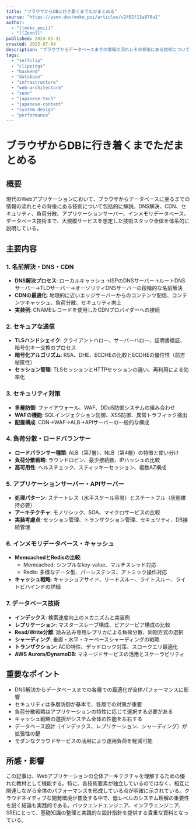 ```yaml
---
title: "ブラウザからDBに行き着くまでただまとめる"
source: "https://zenn.dev/moko_poi/articles/c2402f13a870a1"
author:
  - "[[moko_poi]]"
  - "[[Zenn]]"
published: 2024-03-31
created: 2025-07-04
description: "ブラウザからデータベースまでの情報の流れとその背後にある技術について、DNS解決、CDN、セキュリティ、負荷分散、アプリケーションサーバー、キャッシュ、データベース技術まで体系的に解説した技術記事。"
tags:
  - "selfclip"
  - "clippings"
  - "backend"
  - "database"
  - "infrastructure"
  - "web-architecture"
  - "zenn"
  - "japanese-tech"
  - "japanese-content"
  - "system-design"
  - "performance"
---
```


# ブラウザからDBに行き着くまでただまとめる

## 概要

現代のWebアプリケーションにおいて、ブラウザからデータベースに至るまでの情報の流れとその背後にある技術について包括的に解説。DNS解決、CDN、セキュリティ、負荷分散、アプリケーションサーバー、インメモリデータベース、データベース技術まで、大規模サービスを想定した技術スタック全体を体系的に説明している。

## 主要内容

### 1. 名前解決・DNS・CDN
- **DNS解決プロセス**: ローカルキャッシュ→ISPのDNSサーバー→ルートDNSサーバー→TLDサーバー→オーソリティDNSサーバーの段階的な名前解決
- **CDNの最適化**: 地理的に近いエッジサーバーからのコンテンツ配信、コンテンツキャッシュ、負荷分散、セキュリティ向上
- **実装例**: CNAMEレコードを使用したCDNプロバイダーへの接続

### 2. セキュアな通信
- **TLSハンドシェイク**: クライアントハロー、サーバーハロー、証明書検証、暗号化キー交換のプロセス
- **暗号化アルゴリズム**: RSA、DHE、ECDHEの比較とECDHEの優位性（前方秘匿性）
- **セッション管理**: TLSセッションとHTTPセッションの違い、再利用による効率化

### 3. セキュリティ対策
- **多層防御**: ファイアウォール、WAF、DDoS防御システムの組み合わせ
- **WAFの機能**: SQLインジェクション防御、XSS防御、異常トラフィック検出
- **配置構成**: CDN→WAF→ALB→APIサーバーの一般的な構成

### 4. 負荷分散・ロードバランサー
- **ロードバランサー種類**: ALB（第7層）、NLB（第4層）の特徴と使い分け
- **負荷分散戦略**: ラウンドロビン、最少接続数、IPハッシュの比較
- **高可用性**: ヘルスチェック、スティッキーセッション、複数AZ構成

### 5. アプリケーションサーバー・APIサーバー
- **処理パターン**: ステートレス（水平スケール容易）とステートフル（状態維持必要）
- **アーキテクチャ**: モノリシック、SOA、マイクロサービスの比較
- **実装考慮点**: セッション管理、トランザクション管理、セキュリティ、DB接続管理

### 6. インメモリデータベース・キャッシュ
- **MemcachedとRedisの比較**: 
  - Memcached: シンプルなkey-value、マルチスレッド対応
  - Redis: 多様なデータ型、パーシステンス、アトミック操作対応
- **キャッシュ戦略**: キャッシュアサイド、リードスルー、ライトスルー、ライトビハインドの詳細

### 7. データベース技術
- **インデックス**: 検索速度向上のメカニズムと実装例
- **レプリケーション**: マスタースレーブ構成、ピアツーピア構成の比較
- **Read/Write分離**: 読み込み専用レプリカによる負荷分散、同期方式の選択
- **シャーディング**: 垂直・水平・キーベースシャーディングの戦略
- **トランザクション**: ACID特性、デッドロック対策、スロークエリ最適化
- **AWS Aurora/DynamoDB**: マネージドサービスの活用とスケーラビリティ

## 重要なポイント

- DNS解決からデータベースまでの各層での最適化が全体パフォーマンスに影響
- セキュリティは多層防御が基本で、各層での対策が重要
- 負荷分散戦略はアプリケーションの特性に応じて選択する必要がある
- キャッシュ戦略の選択がシステム全体の性能を左右する
- データベース設計（インデックス、レプリケーション、シャーディング）が拡張性の鍵
- モダンなクラウドサービスの活用により運用負荷を軽減可能

## 所感・影響

この記事は、Webアプリケーションの全体アーキテクチャを理解するための優れた教材として機能する。特に、各技術要素が独立しているのではなく、相互に関連しながら全体のパフォーマンスを形成している点が明確に示されている。クラウドネイティブな開発環境が普及する中で、低レベルのシステム理解の重要性を説く結論も実践的である。バックエンドエンジニア、インフラエンジニア、SREにとって、基礎知識の整理と実践的な設計指針を提供する貴重な資料となっている。